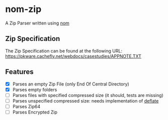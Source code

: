 # nom-zip

A Zip Parser written using [nom](https://crates.io/crates/nom)

## Zip Specification

The Zip Specification can be found at the following URL: https://pkware.cachefly.net/webdocs/casestudies/APPNOTE.TXT

## Features

- [x] Parses an empty Zip File (only End Of Central Directory)
- [x] Parses empty folders
- [ ] Parses files with specified compressed size (it should, tests are missing)
- [ ] Parses unspecified compressed size: needs implementation of [deflate](https://tools.ietf.org/html/rfc1951)
- [ ] Parses Zip64
- [ ] Parses Encrypted Zip
